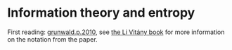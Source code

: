 # Information theory and entropy

First reading: [grunwald.p.2010](readings/grunwald.p.2010.pdf), see [the Li Vitány book](li.m.2008.pdf) for more information on the notation from the paper.